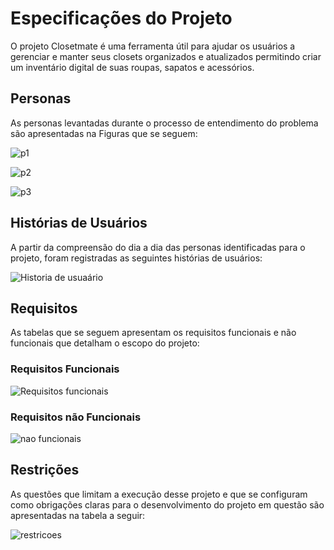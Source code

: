 # Especificações do Projeto

O projeto Closetmate é uma ferramenta útil para ajudar os usuários a gerenciar e manter seus closets organizados e atualizados permitindo criar um inventário digital de suas roupas, sapatos e acessórios.

## Personas

As personas levantadas durante o processo de entendimento do problema são apresentadas na Figuras que se seguem:

![p1](https://user-images.githubusercontent.com/126190493/232249653-c9cf0516-55a8-4a01-9cff-796988bfa0f1.png)

![p2](https://user-images.githubusercontent.com/126190493/232249661-faa639f1-939c-4146-badd-d2f544235e1c.png)

![p3](https://user-images.githubusercontent.com/126190493/232249665-b4cc1bd4-60dd-4c6a-815f-9a36e7d67444.png)




## Histórias de Usuários

A partir da compreensão do dia a dia das personas identificadas para o projeto, foram registradas as seguintes histórias de usuários:

![Historia de usuaário](https://user-images.githubusercontent.com/126190493/232945159-41c2cee6-d56a-41ab-8f00-039550216822.jpg)

## Requisitos

As tabelas que se seguem apresentam os requisitos funcionais e não funcionais que detalham o escopo do projeto:

### Requisitos Funcionais

![Requisitos funcionais](https://user-images.githubusercontent.com/126190493/232945228-59d94112-2159-4482-885a-e1dbbe51d0c3.jpg)

### Requisitos não Funcionais

![nao funcionais](https://user-images.githubusercontent.com/126190493/232945266-7068238c-8058-4ca8-9c70-34b15e316146.jpg)

## Restrições
As questões que limitam a execução desse projeto e que se configuram como obrigações claras para o desenvolvimento do projeto em questão são apresentadas na tabela a seguir:

![restricoes](https://user-images.githubusercontent.com/126190493/232945332-66e11392-38ff-4ce7-8c91-5f849f7a1041.jpg)


